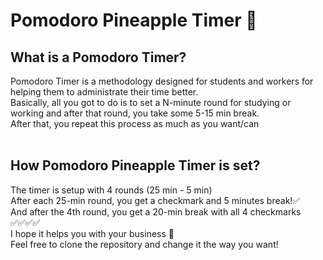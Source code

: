# Pomodoro Pineapple Timer 🍍
## What is a Pomodoro Timer?
Pomodoro Timer is a methodology designed for students and workers for helping them to administrate their time better. <br>
Basically, all you got to do is to set a N-minute round for studying or working and after that round, you take some 5-15 min break. <br>
After that, you repeat this process as much as you want/can
<br><br>
## How Pomodoro Pineapple Timer is set?
The timer is setup with 4 rounds (25 min - 5 min) <br>
After each 25-min round, you get a checkmark and 5 minutes break!✅ <br>
And after the 4th round, you get a 20-min break with all 4 checkmarks ✅✅✅✅ <br>
I hope it helps you with your business 🥳 <br>
Feel free to clone the repository and change it the way you want!
